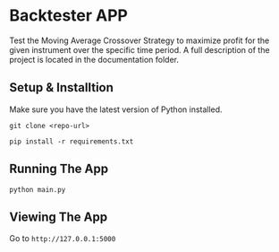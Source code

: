 # Backtester APP
Test the Moving Average Crossover Strategy to maximize profit for the given instrument over the specific time period.
A full description of the project is located in the documentation folder.

## Setup & Installtion

Make sure you have the latest version of Python installed.

```
git clone <repo-url>
```

```
pip install -r requirements.txt
```

## Running The App

```
python main.py
```

## Viewing The App

Go to `http://127.0.0.1:5000`


